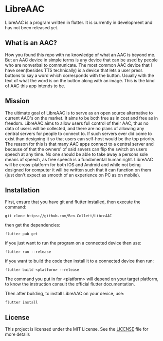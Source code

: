 # LibreAAC

LibreAAC is a program written in flutter. It is currently in development and has not been released yet.
## What is an AAC?
How you found this repo with no knowledge of what an AAC is beyond me. But an AAC device in simple terms is any device that can be used by people who are nonverbal to communicate. The most common AAC device that I have seen(besides TTS technically) is a device that lets a user press buttons to say a word which corresponds with the button. Usually with the text of what the word is on the button along with an image. This is the kind of AAC this app intends to be.

## Mission
The ultimate goal of LibreAAC is to serve as an open source alternative to current AAC's on the market. It aims to be both free as in cost and free as in freedom. LibreAAC aims to allow users full control of their AAC, thus no data of users will be collected, and there are no plans of allowing any central servers for people to connect to. If such servers ever did come to exist than designing it so that users can self-host would be the top priority. The reason for this is that many AAC apps connect to a central server and because of that the owners' of said severs can flip the switch on users speech at any time. No one should be able to take away a persons sole means of speech, as free speech is a fundamental human right. LibreAAC will be cross-platform for both IOS and Android and while not being designed for computer it will be written such that it can function on them (just don't expect as smooth of an experience on PC as on mobile). 
## Installation
First, ensure that you have git and flutter installed, then execute the command:
```
git clone https://github.com/Ben-Collett/LibreAAC
```
then get the dependencies: 
```
flutter pub get
```
if you just want to run the program on a connected device then use:
```
flutter run --release
```
if you want to build the code then install it to a connected device then run:
```
flutter build <platform> --release
```
The command you put in for \<platform\> will depend on your target platform, to know the instruction consult the official flutter documentation.


Then after building, to install LibreAAC on your device, use:
```
flutter install
```

## License
This project is licensed under the MIT License. See the [LICENSE](LICENSE) file for more details

